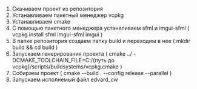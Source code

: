 1) Скачиваем проект из репозитория
2) Устанавливаем пакетный менеджер vcpkg
3) Устанавливаем cmake
4) С помощью пакетного менеджера устанвливаем sfml и imgui-sfml ( vcpkg install sfml imgui-sfml imgui )
5) В папке репозитория создаем папку build и переходим в нее ( mkdir build && cd build )
6) Запускаем генерирования проекта ( cmake ../ -DCMAKE_TOOLCHAIN_FILE=C:/{путь до vcpkg}/scripts/buildsystems/vcpkg.cmake ) 
7) Собираем проект ( cmake --build . --config release --parallel )
8) Запускаем исполнемый файл edvard_cw